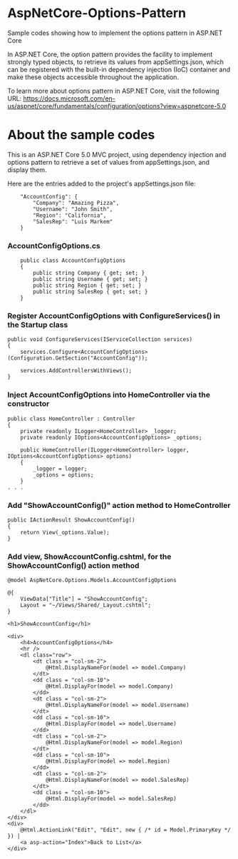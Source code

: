 # AspNetCore-Options-Pattern
Sample codes showing how to implement the options pattern in ASP.NET Core

In ASP.NET Core, the option pattern provides the facility to implement strongly typed objects, to retrieve its values from appSettings.json, which can be registered with the built-in dependency injection (IoC) container and make these objects accessible throughout the application.

To learn more about options pattern in ASP.NET Core, visit the following URL:
https://docs.microsoft.com/en-us/aspnet/core/fundamentals/configuration/options?view=aspnetcore-5.0

# About the sample codes
This is an ASP.NET Core 5.0 MVC project, using dependency injection and options pattern to retrieve a set of values from appSettings.json, and display them.

Here are the entries added to the project's appSettings.json file:
```
    "AccountConfig": {
        "Company": "Amazing Pizza",
        "Username": "John Smith",
        "Region": "California",
        "SalesRep": "Luis Markem"
    }
```

### AccountConfigOptions.cs
```
    public class AccountConfigOptions
    {
        public string Company { get; set; }
        public string Username { get; set; }
        public string Region { get; set; }
        public string SalesRep { get; set; }
    }
```
### Register AccountConfigOptions with ConfigureServices() in the Startup class
```
public void ConfigureServices(IServiceCollection services)
{
    services.Configure<AccountConfigOptions>(Configuration.GetSection("AccountConfig"));

    services.AddControllersWithViews();
}
```

### Inject AccountConfigOptions into HomeController via the constructor
```
public class HomeController : Controller
{
    private readonly ILogger<HomeController> _logger;
    private readonly IOptions<AccountConfigOptions> _options;

    public HomeController(ILogger<HomeController> logger, IOptions<AccountConfigOptions> options)
    {
        _logger = logger;
        _options = options;
    }
. . .

```

### Add "ShowAccountConfig()" action method to HomeController
```
public IActionResult ShowAccountConfig()
{
    return View(_options.Value);
}
```
### Add view, ShowAccountConfig.cshtml, for the ShowAccountConfig() action method
```
@model AspNetCore.Options.Models.AccountConfigOptions

@{
    ViewData["Title"] = "ShowAccountConfig";
    Layout = "~/Views/Shared/_Layout.cshtml";
}

<h1>ShowAccountConfig</h1>

<div>
    <h4>AccountConfigOptions</h4>
    <hr />
    <dl class="row">
        <dt class = "col-sm-2">
            @Html.DisplayNameFor(model => model.Company)
        </dt>
        <dd class = "col-sm-10">
            @Html.DisplayFor(model => model.Company)
        </dd>
        <dt class = "col-sm-2">
            @Html.DisplayNameFor(model => model.Username)
        </dt>
        <dd class = "col-sm-10">
            @Html.DisplayFor(model => model.Username)
        </dd>
        <dt class = "col-sm-2">
            @Html.DisplayNameFor(model => model.Region)
        </dt>
        <dd class = "col-sm-10">
            @Html.DisplayFor(model => model.Region)
        </dd>
        <dt class = "col-sm-2">
            @Html.DisplayNameFor(model => model.SalesRep)
        </dt>
        <dd class = "col-sm-10">
            @Html.DisplayFor(model => model.SalesRep)
        </dd>
    </dl>
</div>
<div>
    @Html.ActionLink("Edit", "Edit", new { /* id = Model.PrimaryKey */ }) |
    <a asp-action="Index">Back to List</a>
</div>

```



